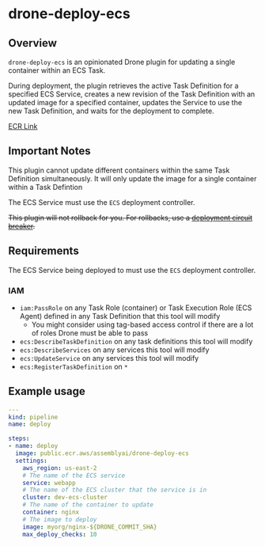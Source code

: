 # drone-deploy-ecs

## Overview

`drone-deploy-ecs` is an opinionated Drone plugin for updating a single container within an ECS Task.

During deployment, the plugin retrieves the active Task Definition for a specified ECS Service, creates a new revision of the Task Definition with an updated image for a specified container, updates the Service to use the new Task Definition, and waits for the deployment to complete.

[ECR Link](https://gallery.ecr.aws/assemblyai/drone-deploy-ecs)

## Important Notes

This plugin cannot update different containers within the same Task Definition simultaneously. It will only update the image for a single container within a Task Defintion

The ECS Service must use the `ECS` deployment controller.

~~This plugin will not rollback for you. For rollbacks, use a [deployment circuit breaker](https://aws.amazon.com/blogs/containers/announcing-amazon-ecs-deployment-circuit-breaker/).~~

## Requirements

The ECS Service being deployed to must use the `ECS` deployment controller.

### IAM

- `iam:PassRole` on any Task Role (container) or Task Execution Role (ECS Agent) defined in any Task Definition that this tool will modify
  - You might consider using tag-based access control if there are a lot of roles Drone must be able to pass
- `ecs:DescribeTaskDefinition` on any task definitions this tool will modify
- `ecs:DescribeServices` on any services this tool will modify
- `ecs:UpdateService` on any services this tool will modify 
- `ecs:RegisterTaskDefinition` on `*`


## Example usage

```yaml
---
kind: pipeline
name: deploy

steps:
- name: deploy
  image: public.ecr.aws/assemblyai/drone-deploy-ecs
  settings:
    aws_region: us-east-2
    # The name of the ECS service
    service: webapp
    # The name of the ECS cluster that the service is in
    cluster: dev-ecs-cluster
    # The name of the container to update
    container: nginx
    # The image to deploy
    image: myorg/nginx-${DRONE_COMMIT_SHA}
    max_deploy_checks: 10
```